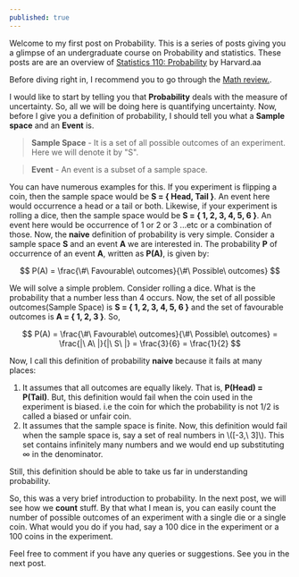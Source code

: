 ```yaml
---
published: true
---
```

Welcome to my first post on Probability. This is a series of posts giving you a glimpse of an undergraduate course on Probability and statistics. These posts are are an overview of <a href="https://projects.iq.harvard.edu/stat110" target="_blank">Statistics 110: Probability</a> by Harvard.aa
<!--more-->

Before diving right in, I recommend you to go through the <a href="https://projects.iq.harvard.edu/files/stat110/files/math_review_handout.pdf" target="_blank">Math review.</a>.

I would like to start by telling you that **Probability** deals with the measure of uncertainty. So, all we will be doing here is quantifying uncertainty. Now, before I give you a definition of probability, I should tell you what a **Sample space** and an **Event** is.

> **Sample Space** - It is a set of all possible outcomes of an experiment. Here we will denote it by "S".

> **Event** - An event is a subset of a sample space.

You can have numerous examples for this. If you experiment is flipping a coin, then the sample space would be **S = { Head, Tail }**. An event here would occurrence a head or a tail or both. Likewise, if your experiment is rolling a dice, then the sample space would be **S = { 1, 2, 3, 4, 5, 6 }**. An event here would be occurrence of 1 or 2 or 3 ...etc or a combination of those. Now, the **naive** definition of probability is very simple. Consider a sample space **S** and an event **A** we are interested in. The probability **P** of occurrence of an event **A**, written as **P(A)**, is given by:

$$ P(A) = \frac{\#\ Favourable\ outcomes}{\#\ Possible\ outcomes} $$

We will solve a simple problem. Consider rolling a dice. What is the probability that a number less than 4 occurs. Now, the set of all possible outcomes(Sample Space) is **S = { 1, 2, 3, 4, 5, 6 }** and the set of favourable outcomes is **A = { 1, 2, 3 }**. So,

$$ P(A) = \frac{\#\ Favourable\ outcomes}{\#\ Possible\ outcomes} = \frac{|\ A\ |}{|\ S\ |} = \frac{3}{6} = \frac{1}{2}  $$

Now, I call this definition of probability **naive** because it fails at many places:
1. It assumes that all outcomes are equally likely. That is, **P(Head) = P(Tail)**. But, this definition would fail when the coin used in the experiment is biased. i.e the coin for which the probability is not 1/2 is called a biased or unfair coin.
2. It assumes that the sample space is finite. Now, this definition would fail when the sample space is, say a set of real numbers in \\([-3,\ 3]\\). This set contains infinitely many numbers and we would end up substituting $\infty$ in the denominator.

Still, this definition should be able to take us far in understanding probability.

So, this was a very brief introduction to probability. In the next post, we will see how we **count** stuff. By that what I mean is, you can easily count the number of possible outcomes of an experiment with a single die or a single coin. What would you do if you had, say a 100 dice in the experiment or a 100 coins in the experiment.

Feel free to comment if you have any queries or suggestions. See you in the next post.
